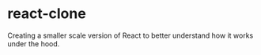 # react-clone
Creating a smaller scale version of React to better understand how it works under the hood.
